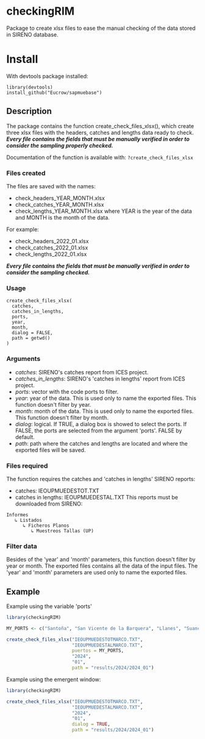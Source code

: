 # checkingRIM
Package to create xlsx files to ease the manual checking of the data stored
in SIRENO database.

# Install
With devtools package installed:
```
library(devtools)
install_github("Eucrow/sapmuebase")
```

## Description
The package contains the function create_check_files_xlsx(), which create three
xlsx files with the headers, catches and lengths data ready to check. _**Every
file contains the fields that must be manually verified in order to consider
the sampling properly checked.**_

Documentation of the function is available with: `?create_check_files_xlsx`

### Files created
The files are saved with the names:
- check_headers_YEAR_MONTH.xlsx
- check_catches_YEAR_MONTH.xlsx
- check_lengths_YEAR_MONTH.xlsx
where YEAR is the year of the data and MONTH is the month of the data.

For example:
- check_headers_2022_01.xlsx
- check_catches_2022_01.xlsx
- check_lengths_2022_01.xlsx

**_Every file contains the fields that must be manually verified in order to consider
the sampling checked._**

### Usage
```
create_check_files_xlsx(
  catches,
  catches_in_lengths,
  ports,
  year,
  month,
  dialog = FALSE,
  path = getwd()
)
```

### Arguments
- *catches*: SIRENO's catches report from ICES project.
- *catches_in_lengths*: SIRENO's 'catches in lengths' report from ICES project.
- *ports*: vector with the code ports to filter.
- *year*: year of the data. This is used only to name the exported files.
This function doesn't filter by year.
- *month*: month of the data. This is used only to name the exported files.
This function doesn't filter by month.
- *dialog*: logical. If TRUE, a dialog box is showed to select the ports.
If FALSE, the ports are selected from the argument 'ports'. FALSE by default.
- *path*: path where the catches and lengths are located and where the
exported files will be saved.

### Files required
The function requires the catches and 'catches in lengths' SIRENO reports:
- catches: IEOUPMUEDESTOT.TXT
- catches in lengths: IEOUPMUEDESTAL.TXT
This reports must be downloaded from SIRENO:
```
Informes
   ↳ Listados
      ↳ Ficheros Planos
         ↳ Muestreos Tallas (UP)
```

### Filter data
Besides of the 'year' and 'month' parameters, this function doesn't filter by
year or month. The exported files contains all the data of the input files.
The 'year' and 'month' parameters are used only to name the exported files.

## Example
Example using the variable 'ports'

```r
library(checkingRIM)

MY_PORTS <- c("Santoña", "San Vicente de la Barquera", "Llanes", "Suances", "Santander")

create_check_files_xlsx("IEOUPMUEDESTOTMARCO.TXT",
                        "IEOUPMUEDESTALMARCO.TXT",
                        puertos = MY_PORTS,
                        "2024",
                        "01",
                        path = "results/2024/2024_01")

```
Example using the emergent window:

```r
library(checkingRIM)

create_check_files_xlsx("IEOUPMUEDESTOTMARCO.TXT",
                        "IEOUPMUEDESTALMARCO.TXT",
                        "2024",
                        "01",
                        dialog = TRUE,
                        path = "results/2024/2024_01")

```



